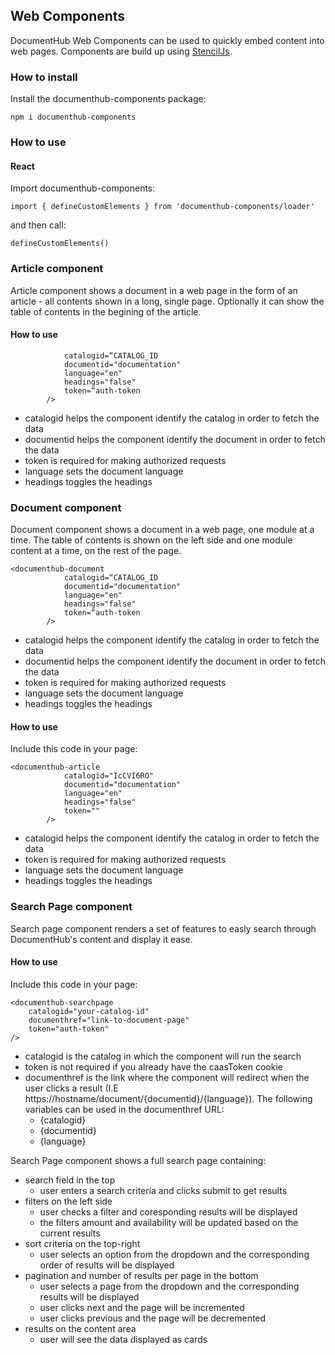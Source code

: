 ## Web Components

DocumentHub Web Components can be used to quickly embed content into web pages. Components are build up using [StencilJs](https://stenciljs.com/docs/introduction).

### How to install

Install the documenthub-components package:

```
npm i documenthub-components
```


### How to use

#### React

Import documenthub-components:

```
import { defineCustomElements } from 'documenthub-components/loader'
```

and then call:

```
defineCustomElements()
```



### Article component

Article component shows a document in a web page in the form of an article - all contents shown in a long, single page. Optionally it can show the table of contents in the begining of the article.

#### How to use

``` <documenthub-article
            catalogid=“CATALOG_ID
            documentid="documentation"
            language="en"
            headings="false"
            token=“auth-token
        />
```
        
- catalogid helps the component identify the catalog in order to fetch the data
- documentid helps the component identify the document in order to fetch the data
- token is required for making authorized requests
- language sets the document language
- headings toggles the headings

### Document component

Document component shows a document in a web page, one module at a time. The table of contents is shown on the left side and one module content at a time, on the rest of the page. 

```
<documenthub-document
            catalogid=“CATALOG_ID
            documentid="documentation"
            language="en"
            headings="false"
            token=“auth-token
        />
```
- catalogid helps the component identify the catalog in order to fetch the data
- documentid helps the component identify the document in order to fetch the data
- token is required for making authorized requests 
- language sets the document language
- headings toggles the headings 

#### How to use

Include this code in your page:

```
<documenthub-article
            catalogid="IcCVI6RO"
            documentid="documentation"
            language="en"
            headings="false"
            token=""
        />
```

- catalogid helps the component identify the catalog in order to fetch the data
- token is required for making authorized requests 
- language sets the document language
- headings toggles the headings 


### Search Page component

Search page component renders a set of features to easly search through DocumentHub's content and display it ease.

#### How to use

Include this code in your page:

```
<documenthub-searchpage 
    catalogid="your-catalog-id" 
    documenthref="link-to-document-page" 
    token="auth-token" 
/>
```

- catalogid is the catalog in which the component will run the search
- token is not required if you already have the caasToken cookie
- documenthref is the link where the component will redirect when the user clicks a result (I.E https://hostname/document/{documentid}/{language}).
  The following variables can be used in the documenthref URL:
    - {catalogid}
    - {documentid}
    - {language}


Search Page component shows a full search page containing:
- search field in the top
  - user enters a search criteria and clicks submit to get results 
- filters on the left side
  - user checks a filter and coresponding results will be displayed
  - the filters amount and availability will be updated based on the current results
- sort criteria on the top-right
  - user selects an option from the dropdown and the corresponding order of results will be displayed 
- pagination and number of results per page in the bottom
  - user selects a page from the dropdown and the corresponding results will be displayed
  - user clicks next and the page will be incremented
  - user clicks previous and the page will be decremented 
- results on the content area
  - user will see the data displayed as cards 

